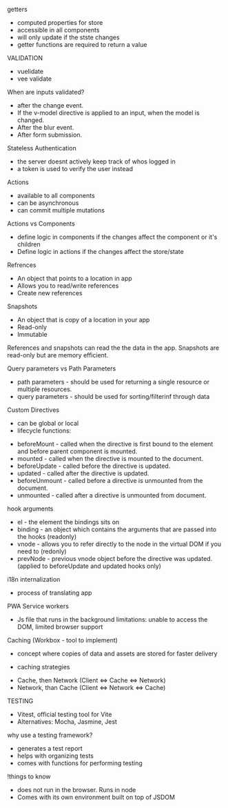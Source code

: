 getters 
- computed properties for store
- accessible in all components
- will only update if the stste changes
- getter functions are required to return a value


VALIDATION
- vuelidate 
- vee validate

When are inputs validated? 
- after the change event.
- If the v-model directive is applied to an input, when the model is changed. 
- After the blur event.
- After form submission.

Stateless Authentication
- the server doesnt actively keep track of whos logged in
- a token is used to verify the user instead

Actions
- available to all components
- can be asynchronous
- can commit multiple mutations

Actions vs Components
- define logic in components if the changes affect the component or it's children
- Define logic in actions if the changes affect the store/state

Refrences
- An object that points to a location in app
- Allows you to read/write references
- Create new references 

Snapshots 
- An object that is copy of a location in your app
- Read-only
- Immutable

References and snapshots can read the the data in the app. Snapshots are read-only but are memory efficient.

Query parameters vs Path Parameters
- path parameters - should be used for returning a single resource or multiple resources.
- query parameters - should be used for sorting/filterinf through data

Custom Directives
- can be global or local
- lifecycle functions: 
* beforeMount - called when the directive is first bound to the element and before parent component is mounted.
* mounted - called when the directive is mounted to the document.
* beforeUpdate - called before the directive is updated.
* updated - called after the directive is updated.
* beforeUnmount - called before a directive is unmounted from the document.
* unmounted - called after a directive is unmounted from document. 

hook arguments
* el - the element the bindings sits on
* binding - an object which contains the arguments that are passed into the hooks (readonly)
* vnode - allows you to refer directly to the node in the virtual DOM if you need to (redonly)
* prevNode - previous vnode object before the directive was updated. (applied to beforeUpdate and updated hooks only)

i18n internalization
- process of translating app

PWA
Service workers 
- Js file that runs in the background
limitations: unable to access the DOM, limited browser support

Caching (Workbox - tool to implement)
- concept where copies of data and assets are stored for faster delivery
* caching strategies
- Cache, then Network   (Client <=> Cache <=> Network)
- Network, than Cache (Client <=> Network <=> Cache)

TESTING
- Vitest, official  testing tool for Vite
- Alternatives: Mocha, Jasmine, Jest

why use a testing framework? 
- generates a test report
- helps with organizing tests
- comes with functions for performing testing

!things to know
- does not run in the browser. Runs in node
- Comes with its own environment built on top of JSDOM

